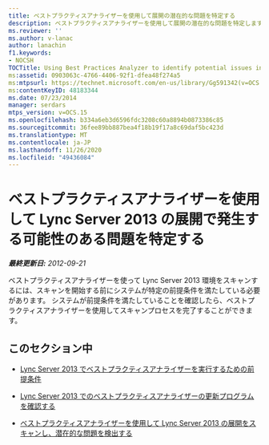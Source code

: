 ```yaml
---
title: ベストプラクティスアナライザーを使用して展開の潜在的な問題を特定する
description: ベストプラクティスアナライザーを使用して展開の潜在的な問題を特定します。
ms.reviewer: ''
ms.author: v-lanac
author: lanachin
f1.keywords:
- NOCSH
TOCTitle: Using Best Practices Analyzer to identify potential issues in your deployment
ms:assetid: 0903063c-4766-4406-92f1-dfea48f274a5
ms:mtpsurl: https://technet.microsoft.com/en-us/library/Gg591342(v=OCS.15)
ms:contentKeyID: 48183344
ms.date: 07/23/2014
manager: serdars
mtps_version: v=OCS.15
ms.openlocfilehash: b334a6eb3d6596fdc3208c60a8894b0873386c85
ms.sourcegitcommit: 36fee89bb887bea4f18b19f17a8c69daf5bc423d
ms.translationtype: MT
ms.contentlocale: ja-JP
ms.lasthandoff: 11/26/2020
ms.locfileid: "49436084"
---
```

# <a name="using-best-practices-analyzer-to-identify-potential-issues-in-your-lync-server-2013-deployment"></a>ベストプラクティスアナライザーを使用して Lync Server 2013 の展開で発生する可能性のある問題を特定する

<div data-xmlns="http://www.w3.org/1999/xhtml">

<div class="topic" data-xmlns="http://www.w3.org/1999/xhtml" data-msxsl="urn:schemas-microsoft-com:xslt" data-cs="https://msdn.microsoft.com/">

<div data-asp="https://msdn2.microsoft.com/asp">



</div>

<div id="mainSection">

<div id="mainBody">

<span> </span>

_**最終更新日:** 2012-09-21_

ベストプラクティスアナライザーを使って Lync Server 2013 環境をスキャンするには、スキャンを開始する前にシステムが特定の前提条件を満たしている必要があります。 システムが前提条件を満たしていることを確認したら、ベストプラクティスアナライザーを使用してスキャンプロセスを完了することができます。

<div>

## <a name="in-this-section"></a>このセクション中

  - [Lync Server 2013 でベストプラクティスアナライザーを実行するための前提条件](lync-server-2013-prerequisites-for-running-best-practices-analyzer.md)

  - [Lync Server 2013 でのベストプラクティスアナライザーの更新プログラムを確認する](lync-server-2013-checking-for-updates-to-best-practices-analyzer.md)

  - [ベストプラクティスアナライザーを使用して Lync Server 2013 の展開をスキャンし、潜在的な問題を検出する](lync-server-2013-using-best-practices-analyzer-to-scan-your-deployment-for-potential-issues.md)

</div>

</div>

<span> </span>

</div>

</div>

</div>

